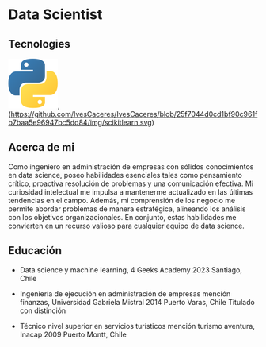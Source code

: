 # Data Scientist

## Tecnologies
![skills](https://github.com/IvesCaceres/IvesCaceres/blob/5788782f10498fa1966b48819b47a55bffcefc7f/img/python.svg),(https://github.com/IvesCaceres/IvesCaceres/blob/25f7044d0cd1bf90c961fb7baa5e96947bc5dd84/img/scikitlearn.svg)

## Acerca de mi
Como ingeniero en administración de empresas con sólidos conocimientos en data science, poseo habilidades esenciales tales como pensamiento crítico, proactiva resolución de problemas y una comunicación efectiva. Mi curiosidad intelectual me impulsa a mantenerme actualizado en las últimas tendencias en el campo. Además, mi comprensión de los negocio me permite abordar problemas de manera estratégica, alineando los análisis con los objetivos organizacionales. En conjunto, estas habilidades me convierten en un recurso valioso para cualquier equipo de data science.
## Educación
- Data science y machine learning, 4 Geeks Academy
2023 Santiago, Chile
- Ingeniería de ejecución en administración de empresas mención finanzas, Universidad Gabriela Mistral
2014
Puerto Varas, Chile
Titulado con distinción

- Técnico nivel superior en servicios turísticos mención turismo aventura, Inacap
2009
Puerto Montt, Chile
